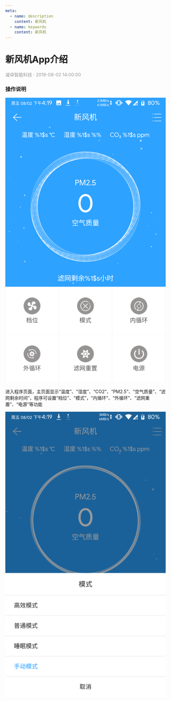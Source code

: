 ```yaml
---
meta:
  - name: description
    content: 新风机
  - name: keywords
    content: 新风机
---
```


# 新风机App介绍
<p style="color: #999">凝卓智能科技 · 2019-08-02 14:00:00<p>

### 操作说明

![AirVentilation001.png](./airVentilation0/AirVentilation001.png)

进入程序页面，主页面显示“温度”、“湿度”、“CO2”、“PM2.5”、“空气质量”、“滤网剩余时间”，程序可设置“档位”、“模式”，“内循环”、“外循环”、“滤网重置”、“电源”等功能

![AirVentilation002.png](./airVentilation0/AirVentilation002.png)
